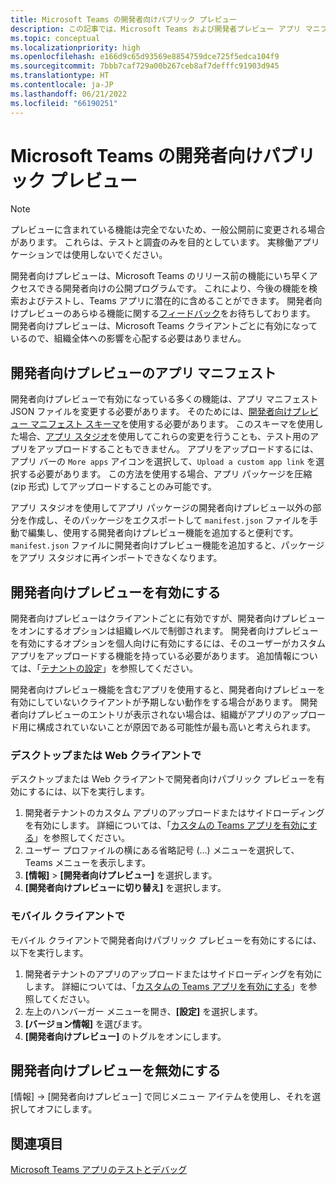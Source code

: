 ```yaml
---
title: Microsoft Teams の開発者向けパブリック プレビュー
description: この記事では、Microsoft Teams および開発者プレビュー アプリ マニフェストのパブリック開発者プレビューに含まれる機能について説明します。
ms.topic: conceptual
ms.localizationpriority: high
ms.openlocfilehash: e166d9c65d93569e8854759dce725f5edca104f9
ms.sourcegitcommit: 7bbb7caf729a00b267ceb8af7defffc91903d945
ms.translationtype: HT
ms.contentlocale: ja-JP
ms.lasthandoff: 06/21/2022
ms.locfileid: "66190251"
---
```

# <a name="public-developer-preview-for-microsoft-teams"></a>Microsoft Teams の開発者向けパブリック プレビュー

>[!NOTE]
>プレビューに含まれている機能は完全でないため、一般公開前に変更される場合があります。 これらは、テストと調査のみを目的としています。 実稼働アプリケーションでは使用しないでください。

開発者向けプレビューは、Microsoft Teams のリリース前の機能にいち早くアクセスできる開発者向けの公開プログラムです。 これにより、今後の機能を検索およびテストし、Teams アプリに潜在的に含めることができます。 開発者向けプレビューのあらゆる機能に関する[フィードバック](~/feedback.md)をお待ちしております。 開発者向けプレビューは、Microsoft Teams クライアントごとに有効になっているので、組織全体への影響を心配する必要はありません。

## <a name="developer-preview-app-manifest"></a>開発者向けプレビューのアプリ マニフェスト

開発者向けプレビューで有効になっている多くの機能は、アプリ マニフェスト JSON ファイルを変更する必要があります。 そのためには、[開発者向けプレビュー マニフェスト スキーマ](~/resources/schema/manifest-schema-dev-preview.md)を使用する必要があります。 このスキーマを使用した場合、[アプリ スタジオ](~/concepts/build-and-test/app-studio-overview.md)を使用してこれらの変更を行うことも、テスト用のアプリをアップロードすることもできません。 アプリをアップロードするには、アプリ バーの `More apps` アイコンを選択して、`Upload a custom app link` を選択する必要があります。 この方法を使用する場合、アプリ パッケージを圧縮 (zip 形式) してアップロードすることのみ可能です。

アプリ スタジオを使用してアプリ パッケージの開発者向けプレビュー以外の部分を作成し、そのパッケージをエクスポートして `manifest.json` ファイルを手動で編集し、使用する開発者向けプレビュー機能を追加すると便利です。 `manifest.json` ファイルに開発者向けプレビュー機能を追加すると、パッケージをアプリ スタジオに再インポートできなくなります。

## <a name="enable-developer-preview"></a>開発者向けプレビューを有効にする

開発者向けプレビューはクライアントごとに有効ですが、開発者向けプレビューをオンにするオプションは組織レベルで制御されます。 開発者向けプレビューを有効にするオプションを個人向けに有効にするには、そのユーザーがカスタム アプリをアップロードする機能を持っている必要があります。 追加情報については、「[テナントの設定](~/concepts/build-and-test/prepare-your-o365-tenant.md)」を参照してください。

開発者向けプレビュー機能を含むアプリを使用すると、開発者向けプレビューを有効にしていないクライアントが予期しない動作をする場合があります。 開発者向けプレビューのエントリが表示されない場合は、組織がアプリのアップロード用に構成されていないことが原因である可能性が最も高いと考えられます。

### <a name="on-a-desktop-or-web-client"></a>デスクトップまたは Web クライアントで

デスクトップまたは Web クライアントで開発者向けパブリック プレビューを有効にするには、以下を実行します。

1. 開発者テナントのカスタム アプリのアップロードまたはサイドローディングを有効にします。 詳細については、「[カスタムの Teams アプリを有効にする](../../concepts/build-and-test/prepare-your-o365-tenant.md#enable-custom-teams-apps-and-turn-on-custom-app-uploading)」を参照してください。
1. ユーザー プロファイルの横にある省略記号 (...) メニューを選択して、Teams メニューを表示します。
1. **[情報]** > **[開発者向けプレビュー]** を選択します。
1. **[開発者向けプレビューに切り替え]** を選択します。

### <a name="on-a-mobile-client"></a>モバイル クライアントで

モバイル クライアントで開発者向けパブリック プレビューを有効にするには、以下を実行します。

1. 開発者テナントのアプリのアップロードまたはサイドローディングを有効にします。 詳細については、「[カスタムの Teams アプリを有効にする](../../concepts/build-and-test/prepare-your-o365-tenant.md#enable-custom-teams-apps-and-turn-on-custom-app-uploading)」を参照してください。
1. 左上のハンバーガー メニューを開き、**[設定]** を選択します。
1. **[バージョン情報]** を選びます。
1. **[開発者向けプレビュー]** のトグルをオンにします。

## <a name="disable-developer-preview"></a>開発者向けプレビューを無効にする

[情報] → [開発者向けプレビュー] で同じメニュー アイテムを使用し、それを選択してオフにします。

## <a name="see-also"></a>関連項目

[Microsoft Teams アプリのテストとデバッグ](~/concepts/build-and-test/debug.md)
